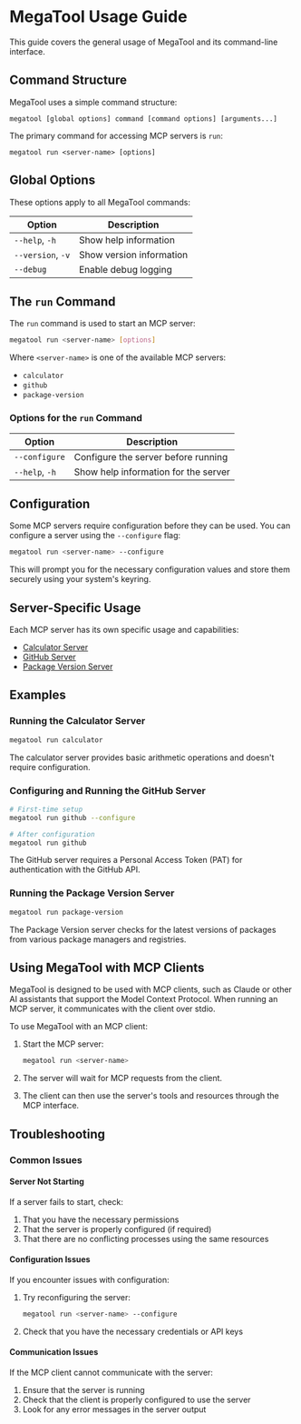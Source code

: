 # MegaTool Usage Guide

This guide covers the general usage of MegaTool and its command-line interface.

## Command Structure

MegaTool uses a simple command structure:

```
megatool [global options] command [command options] [arguments...]
```

The primary command for accessing MCP servers is `run`:

```
megatool run <server-name> [options]
```

## Global Options

These options apply to all MegaTool commands:

| Option | Description |
|--------|-------------|
| `--help`, `-h` | Show help information |
| `--version`, `-v` | Show version information |
| `--debug` | Enable debug logging |

## The `run` Command

The `run` command is used to start an MCP server:

```bash
megatool run <server-name> [options]
```

Where `<server-name>` is one of the available MCP servers:
- `calculator`
- `github`
- `package-version`

### Options for the `run` Command

| Option | Description |
|--------|-------------|
| `--configure` | Configure the server before running |
| `--help`, `-h` | Show help information for the server |

## Configuration

Some MCP servers require configuration before they can be used. You can configure a server using the `--configure` flag:

```bash
megatool run <server-name> --configure
```

This will prompt you for the necessary configuration values and store them securely using your system's keyring.

## Server-Specific Usage

Each MCP server has its own specific usage and capabilities:

- [Calculator Server](calculator.md)
- [GitHub Server](github.md)
- [Package Version Server](package-version.md)

## Examples

### Running the Calculator Server

```bash
megatool run calculator
```

The calculator server provides basic arithmetic operations and doesn't require configuration.

### Configuring and Running the GitHub Server

```bash
# First-time setup
megatool run github --configure

# After configuration
megatool run github
```

The GitHub server requires a Personal Access Token (PAT) for authentication with the GitHub API.

### Running the Package Version Server

```bash
megatool run package-version
```

The Package Version server checks for the latest versions of packages from various package managers and registries.

## Using MegaTool with MCP Clients

MegaTool is designed to be used with MCP clients, such as Claude or other AI assistants that support the Model Context Protocol. When running an MCP server, it communicates with the client over stdio.

To use MegaTool with an MCP client:

1. Start the MCP server:
   ```bash
   megatool run <server-name>
   ```

2. The server will wait for MCP requests from the client.

3. The client can then use the server's tools and resources through the MCP interface.

## Troubleshooting

### Common Issues

#### Server Not Starting

If a server fails to start, check:

1. That you have the necessary permissions
2. That the server is properly configured (if required)
3. That there are no conflicting processes using the same resources

#### Configuration Issues

If you encounter issues with configuration:

1. Try reconfiguring the server:
   ```bash
   megatool run <server-name> --configure
   ```

2. Check that you have the necessary credentials or API keys

#### Communication Issues

If the MCP client cannot communicate with the server:

1. Ensure that the server is running
2. Check that the client is properly configured to use the server
3. Look for any error messages in the server output
